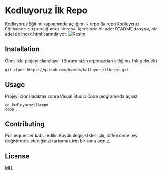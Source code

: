 # Kodluyoruz İlk Repo
Kodluyoruz Eğitimi kapsamında açtığım ilk repo
Bu repo Kodluyoruz Eğitiminde oluşturduğumuz ilk repo. İçerisinde bir adet README dosyası, bir adet de index.html barındırıyor.
![Resim](https://picsum.photos/200/300)
## Installation
Öncelikle projeyi clonelayın. (Buraya sizin reponuzdan aldığınız link gelecek)

`git clone https://github.com/hsemab/kodluyoruzilkrepo.git`
## Usage
Projeyi cloneladıktan sonra Visual Studio Code programında açınız.
```
cd kodluyoruzilkrepo
code .
```
## Contributing

Pull requestler kabul edilir. Büyük değişiklikler için, lütfen önce neyi değiştirmek istediğinizi tartışmak için bir konu açınız.
## License
[MIT](https://choosealicense.com/licenses/mit/)